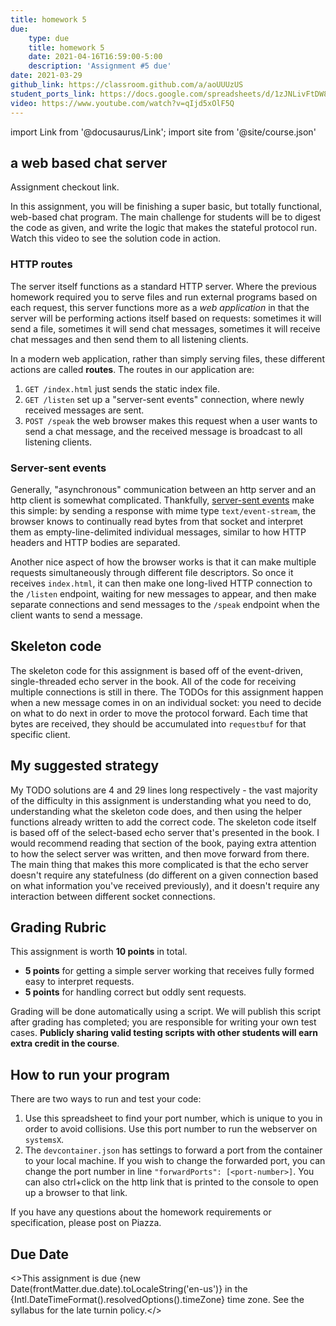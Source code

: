 ```yaml
---
title: homework 5
due: 
    type: due
    title: homework 5
    date: 2021-04-16T16:59:00-5:00
    description: 'Assignment #5 due'
date: 2021-03-29
github_link: https://classroom.github.com/a/aoUUUzUS
student_ports_link: https://docs.google.com/spreadsheets/d/1zJNLivFtDW8lBjbmy0M1kJudbokOaxG_HqbsOIjSstM/edit#gid=0
video: https://www.youtube.com/watch?v=qIjd5xOlF5Q
---
```

import Link from '@docusaurus/Link';
import site from '@site/course.json'


## a web based chat server

<Link to={frontMatter.github_link}>Assignment checkout link</Link>.

In this assignment, you will be finishing a super basic, but totally
functional, web-based chat program. The main challenge for students will be to
digest the code as given, and write the logic that makes the stateful protocol
run. Watch <Link to={frontMatter.video}>this video</Link> to see the solution
code in action.

### HTTP routes

The server itself functions as a standard HTTP server. Where the previous
homework required you to serve files and run external programs based on each
request, this server functions more as a _web application_ in that the server
will be performing actions itself based on requests: sometimes it will send a
file, sometimes it will send chat messages, sometimes it will receive chat
messages and then send them to all listening clients.

In a modern web application, rather than simply serving files, these different
actions are called **routes**. The routes in our application are:

1. `GET /index.html` just sends the static index file.
2. `GET /listen` set up a "server-sent events" connection, where newly received
   messages are sent.
3. `POST /speak` the web browser makes this request when a user wants to send a
   chat message, and the received message is broadcast to all listening
   clients.


### Server-sent events

Generally, "asynchronous" communication between an http server and an http
client is somewhat complicated. Thankfully, [server-sent
events](https://developer.mozilla.org/en-US/docs/Web/API/Server-sent_events/Using_server-sent_events)
make this simple: by sending a response with mime type `text/event-stream`, the
browser knows to continually read bytes from that socket and interpret them as
empty-line-delimited individual messages, similar to how HTTP headers and HTTP
bodies are separated.

Another nice aspect of how the browser works is that it can make multiple
requests simultaneously through different file descriptors. So once it receives
`index.html`, it can then make one long-lived HTTP connection to the `/listen`
endpoint, waiting for new messages to appear, and then make separate
connections and send messages to the `/speak` endpoint when the client wants to
send a message.


## Skeleton code

The skeleton code for this assignment is based off of the event-driven,
single-threaded echo server in the book. All of the code for receiving multiple
connections is still in there. The TODOs for this assignment happen when a new
message comes in on an individual socket: you need to decide on what to do next
in order to move the protocol forward. Each time that bytes are received, they
should be accumulated into `requestbuf` for that specific client.

## My suggested strategy

My TODO solutions are 4 and 29 lines long respectively - the vast majority of
the difficulty in this assignment is understanding what you need to do,
understanding what the skeleton code does, and then using the helper functions
already written to add the correct code. The skeleton code itself is based off
of the select-based echo server that's presented in the book. I would recommend
reading that section of the book, paying extra attention to how the select
server was written, and then move forward from there. The main thing that makes
this more complicated is that the echo server doesn't require any statefulness
(do different on a given connection based on what information you've received
previously), and it doesn't require any interaction between different socket
connections. 

## Grading Rubric

This assignment is worth **10 points** in total.

* **5 points** for getting a simple server working that receives fully formed
  easy to interpret requests.
* **5 points** for handling correct but oddly sent requests.

Grading will be done automatically using a script. We will publish this script
after grading has completed; you are responsible for writing your own test
cases. **Publicly sharing valid testing scripts with other students will earn
extra credit in the course**.


## How to run your program
There are two ways to run and test your code:
1. Use <Link to={frontMatter.student_ports_link}>this spreadsheet</Link> to find your port
   number, which is unique to you in order to avoid collisions. Use this port
   number to run the webserver on `systemsX`.
2. The `devcontainer.json` has settings to forward a port from the container to
   your local machine. If you wish to change the forwarded port, you can change
   the port number in line `"forwardPorts": [<port-number>]`. You can also
   ctrl+click on the http link that is printed to the console to open up a
   browser to that link.

If you have any questions about the homework requirements or specification,
please post on Piazza.

## Due Date

<>This assignment is due {new Date(frontMatter.due.date).toLocaleString('en-us')} in the {Intl.DateTimeFormat().resolvedOptions().timeZone} time zone. See the <Link to="/syllabus">syllabus</Link> for the late turnin policy.</>
